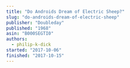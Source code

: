 ```yaml
---
title: "Do Androids Dream of Electric Sheep?"
slug: "do-androids-dream-of-electric-sheep"
publisher: "Doubleday"
published: "1968"
asin: "B000SEGTI0"
authors:
  - philip-k-dick
started: "2017-10-06"
finished: "2017-10-15"
---
```

